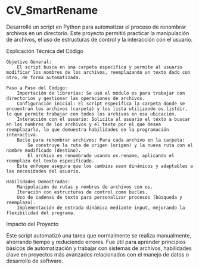 # CV_SmartRename
Desarrollé un script en Python para automatizar el proceso de renombrar archivos en un directorio. Este proyecto permitió practicar la manipulación de archivos, el uso de estructuras de control y la interacción con el usuario.

Explicación Técnica del Código

    Objetivo General:
        El script busca en una carpeta específica y permite al usuario modificar los nombres de los archivos, reemplazando un texto dado con otro, de forma automatizada.

    Paso a Paso del Código:
        Importación de librerías: Se usó el módulo os para trabajar con directorios y gestionar las operaciones de archivos.
        Configuración inicial: El script especifica la carpeta donde se encuentran los archivos (carpeta) y los lista utilizando os.listdir, lo que permite trabajar con todos los archivos en esa ubicación.
        Interacción con el usuario: Solicita al usuario el texto a buscar en los nombres de los archivos y el texto por el que desea reemplazarlo, lo que demuestra habilidades en la programación interactiva.
        Bucle para renombrar archivos: Para cada archivo en la carpeta:
            Se construye la ruta de origen (origen) y la nueva ruta con el nombre modificado (destino).
            El archivo es renombrado usando os.rename, aplicando el reemplazo del texto especificado.
        Este enfoque asegura que los cambios sean dinámicos y adaptables a las necesidades del usuario.

    Habilidades Demostradas:
        Manipulación de rutas y nombres de archivos con os.
        Iteración con estructuras de control como bucles.
        Uso de cadenas de texto para personalizar procesos (búsqueda y reemplazo).
        Implementación de entrada dinámica mediante input, mejorando la flexibilidad del programa.

Impacto del Proyecto

Este script automatizó una tarea que normalmente se realiza manualmente, ahorrando tiempo y reduciendo errores. Fue útil para aprender principios básicos de automatización y trabajar con sistemas de archivos, habilidades clave en proyectos más avanzados relacionados con el manejo de datos o desarrollo de software.
